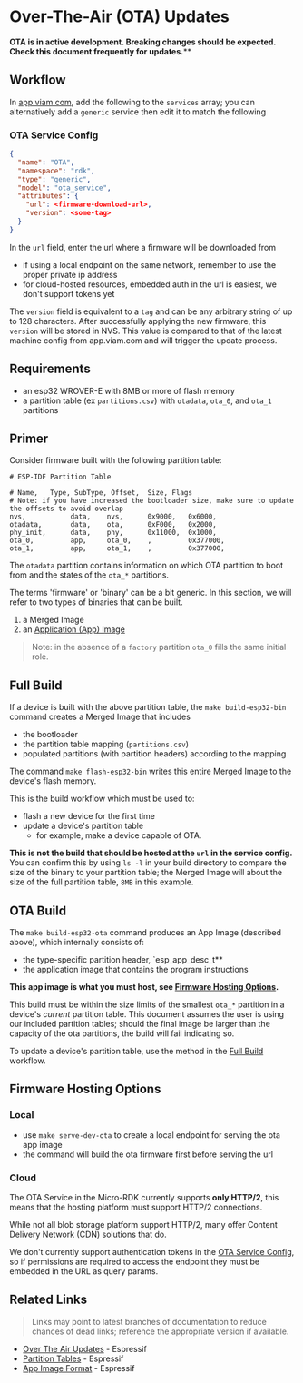 # Over-The-Air (OTA) Updates


**OTA is in active development. Breaking changes should be expected. Check this document frequently for updates.****


## Workflow

In [app.viam.com](app.viam.com), add the following to the `services` array; you can alternatively add a `generic` service then edit it to match the following

### OTA Service Config

```json
{
  "name": "OTA",
  "namespace": "rdk",
  "type": "generic",
  "model": "ota_service",
  "attributes": {
    "url": <firmware-download-url>,
    "version": <some-tag>
  }
}
```


In the `url` field, enter the url where a firmware will be downloaded from
   - if using a local endpoint on the same network, remember to use the proper private ip address
   - for cloud-hosted resources, embedded auth in the url is easiest, we don't support tokens yet


The `version` field is equivalent to a `tag` and can be any arbitrary string of up to 128 characters.
After successfully applying the new firmware, this `version` will be stored in NVS.
This value is compared to that of the latest machine config from app.viam.com and will trigger the update process.


## Requirements

- an esp32 WROVER-E with 8MB or more of flash memory
- a partition table (ex `partitions.csv`) with `otadata`, `ota_0`, and `ota_1` partitions


## Primer

Consider firmware built with the following partition table:

```
# ESP-IDF Partition Table

# Name,   Type, SubType, Offset,  Size, Flags
# Note: if you have increased the bootloader size, make sure to update the offsets to avoid overlap
nvs,	       data,	nvs,	  0x9000,	0x6000,
otadata,       data,	ota,	  0xF000,	0x2000,
phy_init,      data,	phy, 	  0x11000, 	0x1000,
ota_0,	       app,	    ota_0,	  ,		    0x377000,
ota_1,	       app,	    ota_1,	  ,		    0x377000,
```

The `otadata` partition contains information on which OTA partition to boot from and the states of the `ota_*` partitions.

The terms 'firmware' or 'binary' can be a bit generic.
In this section, we will refer to two types of binaries that can be built.
1. a Merged Image
2. an [Application (App) Image](https://docs.espressif.com/projects/esp-idf/en/latest/esp32/api-reference/system/app_image_format.html)

> Note: in the absence of a `factory` partition `ota_0` fills the same initial role.

## Full Build

If a device is built with the above partition table, the `make build-esp32-bin` command creates a Merged Image that includes
- the bootloader
- the partition table mapping (`partitions.csv`)
- populated partitions (with partition headers) according to the mapping

The command `make flash-esp32-bin` writes this entire Merged Image to the device's flash memory.

This is the build workflow which must be used to:
- flash a new device for the first time
- update a device's partition table
  - for example, make a device capable of OTA.

**This is not the build that should be hosted at the `url` in the service config.**
You can confirm this by using `ls -l` in your build directory to compare the size of the binary to your partition table; the Merged Image will about the size of the full partition table, `8MB` in this example.

## OTA Build

The `make build-esp32-ota` command produces an App Image (described above), which internally consists of:
- the type-specific partition header, `esp_app_desc_t**
- the application image that contains the program instructions

**This app image is what you must host, see [Firmware Hosting Options](#firmware-hosting-options).**

This build must be within the size limits of the smallest `ota_*` partition in a device's *current* partition table.
This document assumes the user is using our included partition tables; should the final image be larger than the capacity of the ota partitions, the build will fail indicating so.

To update a device's partition table, use the method in the [Full Build](#full-build) workflow.


## Firmware Hosting Options
### Local
  - use `make serve-dev-ota` to create a local endpoint for serving the ota app image
  - the command will build the ota firmware first before serving the url

### Cloud

The OTA Service in the Micro-RDK currently supports **only HTTP/2**, this means that the hosting platform must support HTTP/2 connections.

While not all blob storage platform support HTTP/2, many offer Content Delivery Network (CDN) solutions that do.

We don't currently support authentication tokens in the [OTA Service Config](#ota-service-config), so if permissions are required to access the endpoint they must be embedded in the URL as query params.

## Related Links

> Links may point to latest branches of documentation to reduce chances of dead links; reference the appropriate version if available.

- [Over The Air Updates](https://docs.espressif.com/projects/esp-idf/en/latest/esp32/api-reference/system/ota.html) - Espressif
- [Partition Tables](https://docs.espressif.com/projects/esp-idf/en/latest/esp32/api-guides/partition-tables.html) - Espressif
- [App Image Format](https://docs.espressif.com/projects/esp-idf/en/latest/esp32/api-reference/system/app_image_format.html) - Espressif
